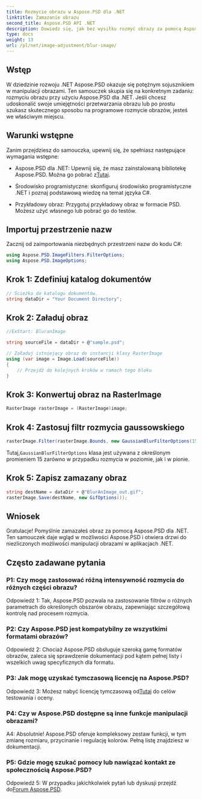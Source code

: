 ```yaml
---
title: Rozmycie obrazu w Aspose.PSD dla .NET
linktitle: Zamazanie obrazu
second_title: Aspose.PSD API .NET
description: Dowiedz się, jak bez wysiłku rozmyć obrazy za pomocą Aspose.PSD dla .NET. Przewodnik krok po kroku dotyczący płynnej manipulacji obrazami w projektach C#.
type: docs
weight: 13
url: /pl/net/image-adjustment/blur-image/
---
```

## Wstęp

W dziedzinie rozwoju .NET Aspose.PSD okazuje się potężnym sojusznikiem w manipulacji obrazami. Ten samouczek skupia się na konkretnym zadaniu: rozmyciu obrazu przy użyciu Aspose.PSD dla .NET. Jeśli chcesz udoskonalić swoje umiejętności przetwarzania obrazu lub po prostu szukasz skutecznego sposobu na programowe rozmycie obrazów, jesteś we właściwym miejscu.

## Warunki wstępne

Zanim przejdziesz do samouczka, upewnij się, że spełniasz następujące wymagania wstępne:

-  Aspose.PSD dla .NET: Upewnij się, że masz zainstalowaną bibliotekę Aspose.PSD. Można go pobrać z[Tutaj](https://releases.aspose.com/psd/net/).

- Środowisko programistyczne: skonfiguruj środowisko programistyczne .NET i poznaj podstawową wiedzę na temat języka C#.

- Przykładowy obraz: Przygotuj przykładowy obraz w formacie PSD. Możesz użyć własnego lub pobrać go do testów.

## Importuj przestrzenie nazw

Zacznij od zaimportowania niezbędnych przestrzeni nazw do kodu C#:

```csharp
using Aspose.PSD.ImageFilters.FilterOptions;
using Aspose.PSD.ImageOptions;
```

## Krok 1: Zdefiniuj katalog dokumentów

```csharp
// Ścieżka do katalogu dokumentów.
string dataDir = "Your Document Directory";
```

## Krok 2: Załaduj obraz

```csharp
//ExStart: BluranImage

string sourceFile = dataDir + @"sample.psd";

// Załaduj istniejący obraz do instancji klasy RasterImage
using (var image = Image.Load(sourceFile))
{
    // Przejdź do kolejnych kroków w ramach tego bloku
}
```

## Krok 3: Konwertuj obraz na RasterImage

```csharp
RasterImage rasterImage = (RasterImage)image;
```

## Krok 4: Zastosuj filtr rozmycia gaussowskiego

```csharp
rasterImage.Filter(rasterImage.Bounds, new GaussianBlurFilterOptions(15, 15));
```

 Tutaj,`GaussianBlurFilterOptions` klasa jest używana z określonym promieniem 15 zarówno w przypadku rozmycia w poziomie, jak i w pionie.

## Krok 5: Zapisz zamazany obraz

```csharp
string destName = dataDir + @"BlurAnImage_out.gif";
rasterImage.Save(destName, new GifOptions());
```

## Wniosek

Gratulacje! Pomyślnie zamazałeś obraz za pomocą Aspose.PSD dla .NET. Ten samouczek daje wgląd w możliwości Aspose.PSD i otwiera drzwi do niezliczonych możliwości manipulacji obrazami w aplikacjach .NET.

## Często zadawane pytania

### P1: Czy mogę zastosować różną intensywność rozmycia do różnych części obrazu?

Odpowiedź 1: Tak, Aspose.PSD pozwala na zastosowanie filtrów o różnych parametrach do określonych obszarów obrazu, zapewniając szczegółową kontrolę nad procesem rozmycia.

### P2: Czy Aspose.PSD jest kompatybilny ze wszystkimi formatami obrazów?

Odpowiedź 2: Chociaż Aspose.PSD obsługuje szeroką gamę formatów obrazów, zaleca się sprawdzenie dokumentacji pod kątem pełnej listy i wszelkich uwag specyficznych dla formatu.

### P3: Jak mogę uzyskać tymczasową licencję na Aspose.PSD?

 Odpowiedź 3: Możesz nabyć licencję tymczasową od[Tutaj](https://purchase.aspose.com/temporary-license/) do celów testowania i oceny.

### P4: Czy w Aspose.PSD dostępne są inne funkcje manipulacji obrazami?

A4: Absolutnie! Aspose.PSD oferuje kompleksowy zestaw funkcji, w tym zmianę rozmiaru, przycinanie i regulację kolorów. Pełną listę znajdziesz w dokumentacji.

### P5: Gdzie mogę szukać pomocy lub nawiązać kontakt ze społecznością Aspose.PSD?

 Odpowiedź 5: W przypadku jakichkolwiek pytań lub dyskusji przejdź do[Forum Aspose.PSD](https://forum.aspose.com/c/psd/34).